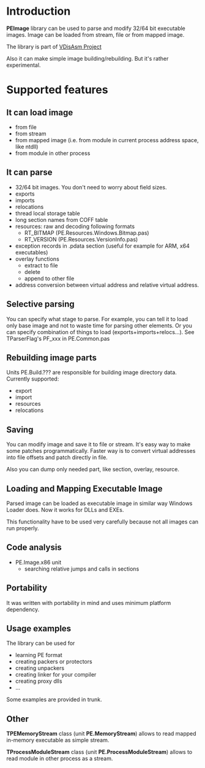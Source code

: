 # Introduction #

**PEImage** library can be used to parse and modify 32/64 bit executable images. Image can be loaded from stream, file or from mapped image.

The library is part of [VDisAsm Project](http://vdisasm.com/)

Also it can make simple image building/rebuilding. But it's rather experimental.


# Supported features #

## It can load image ##

  * from file
  * from stream
  * from mapped image (i.e. from module in current process address space, like ntdll)
  * from module in other process

## It can parse ##

  * 32/64 bit images. You don't need to worry about field sizes.
  * exports
  * imports
  * relocations
  * thread local storage table
  * long section names from COFF table
  * resources: raw and decoding following formats
    * RT\_BITMAP (PE.Resources.Windows.Bitmap.pas)
    * RT\_VERSION (PE.Resources.VersionInfo.pas)
  * exception records in .pdata section (useful for example for ARM, x64 executables)
  * overlay functions
    * extract to file
    * delete
    * append to other file
  * address conversion between virtual address and relative virtual address.

## Selective parsing ##

You can specify what stage to parse. For example, you can tell it to load only base image and not to waste time for parsing other elements. Or you can specify combination of things to load (exports+imports+relocs...). See TParserFlag's PF\_xxx in PE.Common.pas

## Rebuilding image parts ##

Units PE.Build.??? are responsible for building image directory data. Currently supported:

  * export
  * import
  * resources
  * relocations

## Saving ##

You can modify image and save it to file or stream. It's easy way to make some patches programmatically. Faster way is to convert virtual addresses into file offsets and patch directly in file.

Also you can dump only needed part, like section, overlay, resource.

## Loading and Mapping Executable Image ##

Parsed image can be loaded as executable image in similar way Windows Loader does. Now it works for DLLs and EXEs.

This functionality have to be used very carefully because not all images can run properly.

## Code analysis ##

  * PE.Image.x86 unit
    * searching relative jumps and calls in sections

## Portability ##

It was written with portability in mind and uses minimum platform dependency.

## Usage examples ##

The library can be used for

  * learning PE format
  * creating packers or protectors
  * creating unpackers
  * creating linker for your compiler
  * creating proxy dlls
  * ...

Some examples are provided in trunk.

## Other ##

**TPEMemoryStream** class (unit **PE.MemoryStream**) allows to read mapped in-memory executable as simple stream.

**TProcessModuleStream** class (unit **PE.ProcessModuleStream**) allows to read module in other process as a stream.